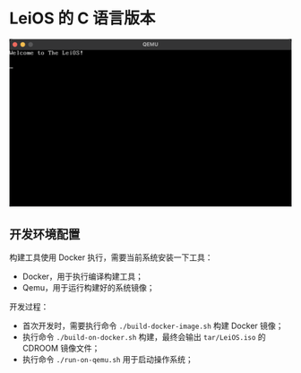 # LeiOS 的 C 语言版本

![屏幕截图](screenshot.png)

## 开发环境配置

构建工具使用 Docker 执行，需要当前系统安装一下工具：

- Docker，用于执行编译构建工具；
- Qemu，用于运行构建好的系统镜像；

开发过程：

- 首次开发时，需要执行命令 `./build-docker-image.sh` 构建 Docker 镜像；
- 执行命令 `./build-on-docker.sh` 构建，最终会输出 `tar/LeiOS.iso` 的 CDROOM 镜像文件；
- 执行命令 `./run-on-qemu.sh` 用于启动操作系统；
